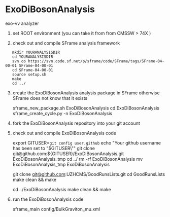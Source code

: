# ExoDiBosonAnalysis
exo-vv analyzer

1) set ROOT environment (you can take it from from CMSSW > 74X )

2) check out and compile SFrame analysis framework

```
   mkdir YOURANALYSISDIR
   cd YOURANALYSISDIR
   svn co https://svn.code.sf.net/p/sframe/code/SFrame/tags/SFrame-04-00-01 SFrame-04-00-01
   cd SFrame-04-00-01
   source setup.sh
   make
   cd ../
```  
3) create the ExoDiBosonAnalysis analysis package in SFrame otherwise SFrame does not know that it exists

   sframe_new_package.sh ExoDiBosonAnalysis
   cd ExoDiBosonAnalysis
   sframe_create_cycle.py -n ExoDiBosonAnalysis

4) fork the ExoDiBosonAnalysis repository into your git account
  
5) check out and compile ExoDiBosonAnalysis code
  
   export GITUSER=`git config user.github`
   echo "Your github username has been set to \"$GITUSER\""
   git clone git@github.com:${GITUSER}/ExoDiBosonAnalysis.git ExoDiBosonAnalysis_tmp
   cd ../
   rm -rf ExoDiBosonAnalysis
   mv ExoDiBosonAnalysis_tmp ExoDiBosonAnalysis
     
   git clone git@github.com:UZHCMS/GoodRunsLists.git
   cd GoodRunsLists
   make clean && make
   
   cd ../ExoDiBosonAnalysis
   make clean && make
  
6) run the ExoDiBosonAnalysis code

   sframe_main config/BulkGraviton_mu.xml  
